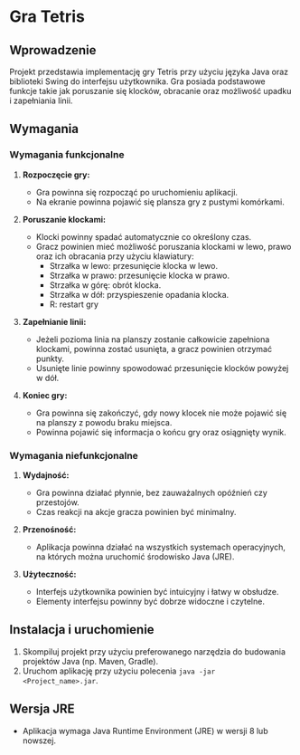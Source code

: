 # Gra Tetris

## Wprowadzenie
Projekt przedstawia implementację gry Tetris przy użyciu języka Java oraz biblioteki Swing do interfejsu użytkownika. Gra posiada podstawowe funkcje takie jak poruszanie się klocków, obracanie oraz możliwość upadku i zapełniania linii.

## Wymagania

### Wymagania funkcjonalne

1. **Rozpoczęcie gry:**
    - Gra powinna się rozpocząć po uruchomieniu aplikacji.
    - Na ekranie powinna pojawić się plansza gry z pustymi komórkami.

2. **Poruszanie klockami:**
    - Klocki powinny spadać automatycznie co określony czas.
    - Gracz powinien mieć możliwość poruszania klockami w lewo, prawo oraz ich obracania przy użyciu klawiatury:
        - Strzałka w lewo: przesunięcie klocka w lewo.
        - Strzałka w prawo: przesunięcie klocka w prawo.
        - Strzałka w górę: obrót klocka.
        - Strzałka w dół: przyspieszenie opadania klocka.
        - R: restart gry

3. **Zapełnianie linii:**
    - Jeżeli pozioma linia na planszy zostanie całkowicie zapełniona klockami, powinna zostać usunięta, a gracz powinien otrzymać punkty.
    - Usunięte linie powinny spowodować przesunięcie klocków powyżej w dół.

4. **Koniec gry:**
    - Gra powinna się zakończyć, gdy nowy klocek nie może pojawić się na planszy z powodu braku miejsca.
    - Powinna pojawić się informacja o końcu gry oraz osiągnięty wynik.

### Wymagania niefunkcjonalne

1. **Wydajność:**
    - Gra powinna działać płynnie, bez zauważalnych opóźnień czy przestojów.
    - Czas reakcji na akcje gracza powinien być minimalny.

2. **Przenośność:**
    - Aplikacja powinna działać na wszystkich systemach operacyjnych, na których można uruchomić środowisko Java (JRE).

3. **Użyteczność:**
    - Interfejs użytkownika powinien być intuicyjny i łatwy w obsłudze.
    - Elementy interfejsu powinny być dobrze widoczne i czytelne.

## Instalacja i uruchomienie

1. Skompiluj projekt przy użyciu preferowanego narzędzia do budowania projektów Java (np. Maven, Gradle).
2. Uruchom aplikację przy użyciu polecenia `java -jar <Project_name>.jar`.

## Wersja JRE

- Aplikacja wymaga Java Runtime Environment (JRE) w wersji 8 lub nowszej.
